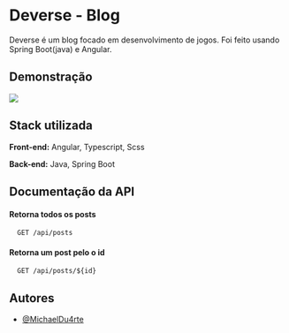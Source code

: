 
# Deverse - Blog

Deverse é um blog focado em desenvolvimento de jogos. Foi feito usando Spring Boot(java) e Angular.


## Demonstração

![](https://i.imgur.com/Qf048Rb.gif)


## Stack utilizada

**Front-end:** Angular, Typescript, Scss

**Back-end:** Java, Spring Boot


## Documentação da API

#### Retorna todos os posts

```http
  GET /api/posts
```


#### Retorna um post pelo o id

```http
  GET /api/posts/${id}
```


## Autores

- [@MichaelDu4rte](https://github.com/MichaelDu4rte)


